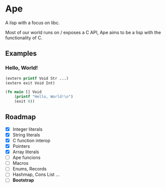 # Ape
A lisp with a focus on libc.

Most of our world runs on / exposes a C API, Ape aims to be a lisp with the functionality of C.

## Examples

### Hello, World!

```clojure
(extern printf Void Str ...)
(extern exit Void Int)

(fn main [] Void
    (printf "Hello, World!\n")
    (exit 0))
```

## Roadmap

* [x] Integer literals
* [x] String literals
* [x] C function interop
* [x] Pointers
* [x] Array literals
* [ ] Ape funcions
* [ ] Macros
* [ ] Enums, Records
* [ ] Hashmap, Cons List
...
* [ ] **Bootstrap**
